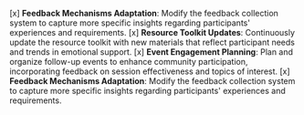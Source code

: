 [x] **Feedback Mechanisms Adaptation**: Modify the feedback collection system to capture more specific insights regarding participants' experiences and requirements.
[x] **Resource Toolkit Updates**: Continuously update the resource toolkit with new materials that reflect participant needs and trends in emotional support.
[x] **Event Engagement Planning**: Plan and organize follow-up events to enhance community participation, incorporating feedback on session effectiveness and topics of interest.
[x] **Feedback Mechanisms Adaptation**: Modify the feedback collection system to capture more specific insights regarding participants' experiences and requirements.